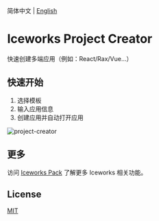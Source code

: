 简体中文 | [English](./README.en.md)

# Iceworks Project Creator

快速创建多端应用（例如：React/Rax/Vue...）

## 快速开始

1. 选择模板
2. 输入应用信息
3. 创建应用并自动打开应用

![project-creator](https://img.alicdn.com/tfs/TB1hCMnJuT2gK0jSZFvXXXnFXXa-1378-874.gif)

## 更多

访问 [Iceworks Pack](https://marketplace.visualstudio.com/items?itemName=iceworks-team.iceworks) 了解更多 Iceworks 相关功能。

## License

[MIT](https://github.com/ice-lab/iceworks/blob/master/LICENSE)
